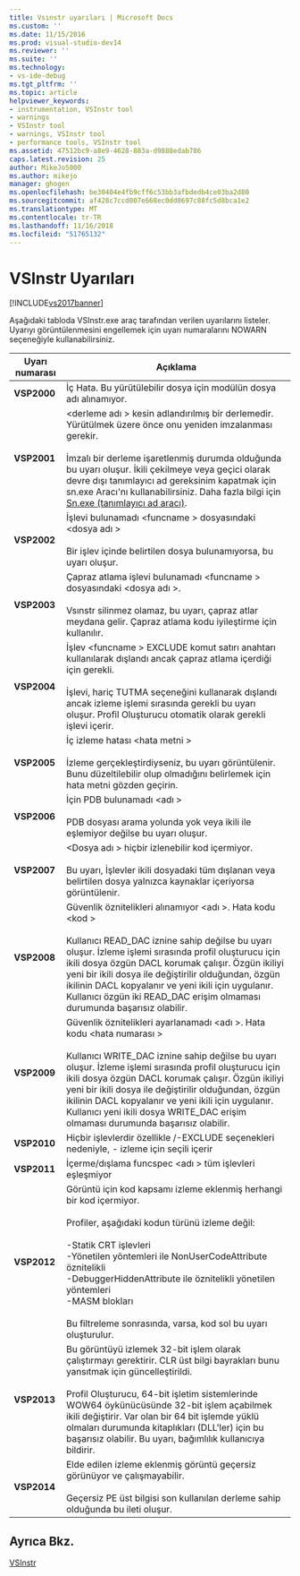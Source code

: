 ```yaml
---
title: Vsınstr uyarıları | Microsoft Docs
ms.custom: ''
ms.date: 11/15/2016
ms.prod: visual-studio-dev14
ms.reviewer: ''
ms.suite: ''
ms.technology:
- vs-ide-debug
ms.tgt_pltfrm: ''
ms.topic: article
helpviewer_keywords:
- instrumentation, VSInstr tool
- warnings
- VSInstr tool
- warnings, VSInstr tool
- performance tools, VSInstr tool
ms.assetid: 47512bc9-a8e9-4628-883a-d9888edab786
caps.latest.revision: 25
author: MikeJo5000
ms.author: mikejo
manager: ghogen
ms.openlocfilehash: be30404e4fb9cff6c53bb3afbdedb4ce03ba2d80
ms.sourcegitcommit: af428c7ccd007e668ec0dd8697c88fc5d8bca1e2
ms.translationtype: MT
ms.contentlocale: tr-TR
ms.lasthandoff: 11/16/2018
ms.locfileid: "51765132"
---
```

# <a name="vsinstr-warnings"></a>VSInstr Uyarıları
[!INCLUDE[vs2017banner](../includes/vs2017banner.md)]

Aşağıdaki tabloda VSInstr.exe araç tarafından verilen uyarılarını listeler. Uyarıyı görüntülenmesini engellemek için uyarı numaralarını NOWARN seçeneğiyle kullanabilirsiniz.  
  
|Uyarı numarası|Açıklama|  
|--------------------|-----------------|  
|**VSP2000**|İç Hata. Bu yürütülebilir dosya için modülün dosya adı alınamıyor.|  
|**VSP2001**|\<derleme adı > kesin adlandırılmış bir derlemedir. Yürütülmek üzere önce onu yeniden imzalanması gerekir.<br /><br /> İmzalı bir derleme işaretlenmiş durumda olduğunda bu uyarı oluşur. İkili çekilmeye veya geçici olarak devre dışı tanımlayıcı ad gereksinim kapatmak için sn.exe Aracı'nı kullanabilirsiniz. Daha fazla bilgi için [Sn.exe (tanımlayıcı ad aracı)](http://msdn.microsoft.com/library/c1d2b532-1b8e-4c7a-8ac5-53b801135ec6).|  
|**VSP2002**|İşlevi bulunamadı \<funcname > dosyasındaki \<dosya adı ><br /><br /> Bir işlev içinde belirtilen dosya bulunamıyorsa, bu uyarı oluşur.|  
|**VSP2003**|Çapraz atlama işlevi bulunamadı \<funcname > dosyasındaki \<dosya adı >.<br /><br /> Vsınstr silinmez olamaz, bu uyarı, çapraz atlar meydana gelir. Çapraz atlama kodu iyileştirme için kullanılır.|  
|**VSP2004**|İşlev \<funcname > EXCLUDE komut satırı anahtarı kullanılarak dışlandı ancak çapraz atlama içerdiği için gerekli.<br /><br /> İşlevi, hariç TUTMA seçeneğini kullanarak dışlandı ancak izleme işlemi sırasında gerekli bu uyarı oluşur. Profil Oluşturucu otomatik olarak gerekli işlevi içerir.|  
|**VSP2005**|İç izleme hatası \<hata metni ><br /><br /> İzleme gerçekleştirdiyseniz, bu uyarı görüntülenir. Bunu düzeltilebilir olup olmadığını belirlemek için hata metni gözden geçirin.|  
|**VSP2006**|İçin PDB bulunamadı \<adı ><br /><br /> PDB dosyası arama yolunda yok veya ikili ile eşlemiyor değilse bu uyarı oluşur.|  
|**VSP2007**|\<Dosya adı > hiçbir izlenebilir kod içermiyor.<br /><br /> Bu uyarı, İşlevler ikili dosyadaki tüm dışlanan veya belirtilen dosya yalnızca kaynaklar içeriyorsa görüntülenir.|  
|**VSP2008**|Güvenlik öznitelikleri alınamıyor \<adı >. Hata kodu \<kod ><br /><br /> Kullanıcı READ_DAC iznine sahip değilse bu uyarı oluşur. İzleme işlemi sırasında profil oluşturucu için ikili dosya özgün DACL korumak çalışır. Özgün ikiliyi yeni bir ikili dosya ile değiştirilir olduğundan, özgün ikilinin DACL kopyalanır ve yeni ikili için uygulanır. Kullanıcı özgün iki READ_DAC erişim olmaması durumunda başarısız olabilir.|  
|**VSP2009**|Güvenlik öznitelikleri ayarlanamadı \<adı >. Hata kodu \<hata numarası ><br /><br /> Kullanıcı WRITE_DAC iznine sahip değilse bu uyarı oluşur. İzleme işlemi sırasında profil oluşturucu için ikili dosya özgün DACL korumak çalışır. Özgün ikiliyi yeni bir ikili dosya ile değiştirilir olduğundan, özgün ikilinin DACL kopyalanır ve yeni ikili için uygulanır. Kullanıcı yeni ikili dosya WRITE_DAC erişim olmaması durumunda başarısız olabilir.|  
|**VSP2010**|Hiçbir işlevlerdir özellikle /-EXCLUDE seçenekleri nedeniyle, - izleme için seçili içerir|  
|**VSP2011**|İçerme/dışlama funcspec \<adı > tüm işlevleri eşleşmiyor|  
|**VSP2012**|Görüntü için kod kapsamı izleme eklenmiş herhangi bir kod içermiyor.<br /><br /> Profiler, aşağıdaki kodun türünü izleme değil:<br /><br /> -Statik CRT işlevleri<br />-Yönetilen yöntemleri ile NonUserCodeAttribute öznitelikli<br />-DebuggerHiddenAttribute ile öznitelikli yönetilen yöntemleri<br />-MASM blokları<br /><br /> Bu filtreleme sonrasında, varsa, kod sol bu uyarı oluşturulur.|  
|**VSP2013**|Bu görüntüyü izlemek 32-bit işlem olarak çalıştırmayı gerektirir. CLR üst bilgi bayrakları bunu yansıtmak için güncelleştirildi.<br /><br /> Profil Oluşturucu, 64-bit işletim sistemlerinde WOW64 öykünücüsünde 32-bit işlem açabilmek ikili değiştirir. Var olan bir 64 bit işlemde yüklü olmaları durumunda kitaplıkları (DLL'ler) için bu başarısız olabilir. Bu uyarı, bağımlılık kullanıcıya bildirir.|  
|**VSP2014**|Elde edilen izleme eklenmiş görüntü geçersiz görünüyor ve çalışmayabilir.<br /><br /> Geçersiz PE üst bilgisi son kullanılan derleme sahip olduğunda bu ileti oluşur.|  
  
## <a name="see-also"></a>Ayrıca Bkz.  
 [VSInstr](../profiling/vsinstr.md)



